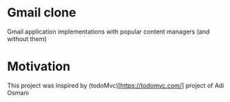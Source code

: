 # Gmail clone
Gmail application implementations with popular content managers (and without them)

# Motivation
This project was inspired by (todoMvc)[https://todomvc.com/] project of Adi Osmani  
